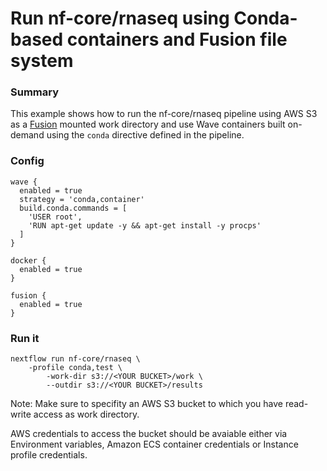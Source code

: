 # Run nf-core/rnaseq using Conda-based containers and Fusion file system

### Summary 

This example shows how to run the nf-core/rnaseq pipeline using AWS S3 as a [Fusion](https://www.nextflow.io/docs/latest/fusion.html) mounted work directory and use Wave containers built on-demand using the `conda` directive defined in the pipeline. 


### Config 

```
wave {
  enabled = true
  strategy = 'conda,container'
  build.conda.commands = [
    'USER root',
    'RUN apt-get update -y && apt-get install -y procps'
  ]
}
 
docker {
  enabled = true
}

fusion {
  enabled = true
}
```

### Run it 

```
nextflow run nf-core/rnaseq \
	-profile conda,test \
        -work-dir s3://<YOUR BUCKET>/work \
        --outdir s3://<YOUR BUCKET>/results
```

Note: Make sure to specifity an AWS S3 bucket to which you have read-write access as work directory. 

AWS credentials to access the bucket should be avaiable either via Environment variables, Amazon ECS container credentials or Instance profile credentials. 